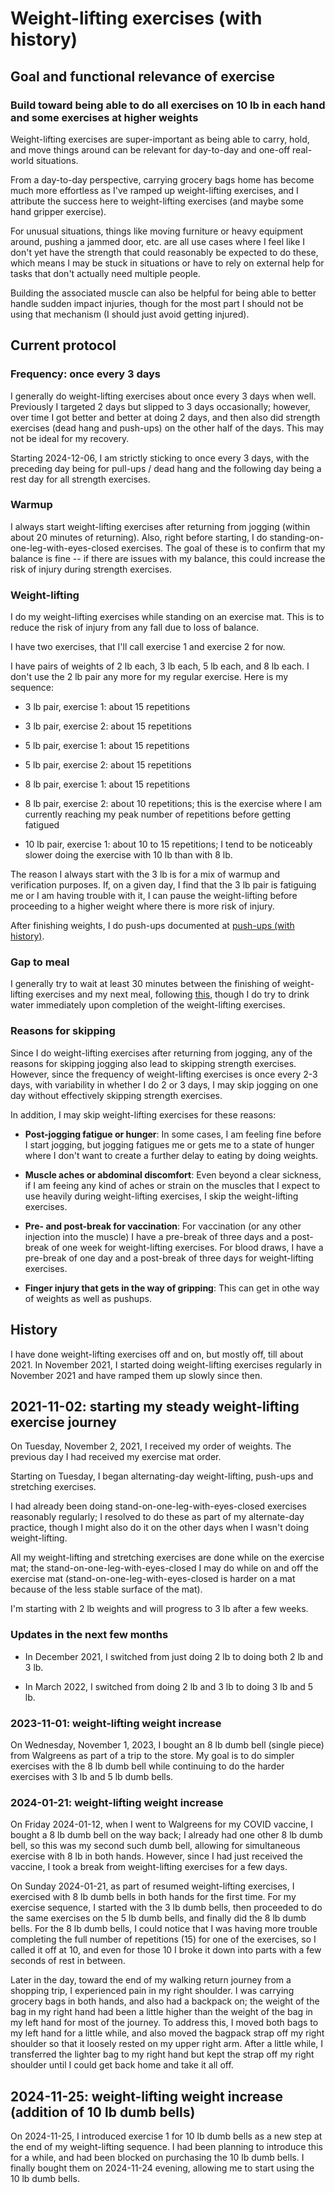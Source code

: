 # Weight-lifting exercises (with history)

## Goal and functional relevance of exercise

### Build toward being able to do all exercises on 10 lb in each hand and some exercises at higher weights

Weight-lifting exercises are super-important as being able to carry, hold,
and move things around can be relevant for day-to-day and one-off
real-world situations.

From a day-to-day perspective, carrying grocery bags home has become
much more effortless as I've ramped up weight-lifting exercises, and I
attribute the success here to weight-lifting exercises (and maybe some hand
gripper exercise).

For unusual situations, things like moving furniture or heavy
equipment around, pushing a jammed door, etc. are all use cases where
I feel like I don't yet have the strength that could reasonably be
expected to do these, which means I may be stuck in situations or have
to rely on external help for tasks that don't actually need multiple
people.

Building the associated muscle can also be helpful for being able to
better handle sudden impact injuries, though for the most part I
should not be using that mechanism (I should just avoid getting
injured).

## Current protocol

### Frequency: once every 3 days

I generally do weight-lifting exercises about once every 3 days when
well. Previously I targeted 2 days but slipped to 3 days occasionally;
however, over time I got better and better at doing 2 days, and then
also did strength exercises (dead hang and push-ups) on the other half
of the days. This may not be ideal for my recovery.

Starting 2024-12-06, I am strictly sticking to once every 3 days, with
the preceding day being for pull-ups / dead hang and the following day
being a rest day for all strength exercises.

### Warmup

I always start weight-lifting exercises after returning from jogging (within
about 20 minutes of returning). Also, right before starting, I do
standing-on-one-leg-with-eyes-closed exercises. The goal of these is
to confirm that my balance is fine -- if there are issues with my
balance, this could increase the risk of injury during strength
exercises.

### Weight-lifting

I do my weight-lifting exercises while standing on an exercise
mat. This is to reduce the risk of injury from any fall due to loss of
balance.

I have two exercises, that I'll call exercise 1 and exercise 2 for
now.

I have pairs of weights of 2 lb each, 3 lb each, 5 lb each, and 8 lb
each. I don't use the 2 lb pair any more for my regular exercise. Here
is my sequence:

* 3 lb pair, exercise 1: about 15 repetitions

* 3 lb pair, exercise 2: about 15 repetitions

* 5 lb pair, exercise 1: about 15 repetitions

* 5 lb pair, exercise 2: about 15 repetitions

* 8 lb pair, exercise 1: about 15 repetitions

* 8 lb pair, exercise 2: about 10 repetitions; this is the exercise
  where I am currently reaching my peak number of repetitions before
  getting fatigued

* 10 lb pair, exercise 1: about 10 to 15 repetitions; I tend to be
  noticeably slower doing the exercise with 10 lb than with 8 lb.

The reason I always start with the 3 lb is for a mix of warmup and
verification purposes. If, on a given day, I find that the 3 lb pair
is fatiguing me or I am having trouble with it, I can pause the
weight-lifting before proceeding to a higher weight where there is more
risk of injury.

After finishing weights, I do push-ups documented at [push-ups (with
history)](push-ups-with-history.md).

### Gap to meal

I generally try to wait at least 30 minutes between the finishing of
weight-lifting exercises and my next meal, following
[this](2021-01-10-ben-greenfield-hormesis.md), though I do try to
drink water immediately upon completion of the weight-lifting exercises.

### Reasons for skipping

Since I do weight-lifting exercises after returning from jogging, any of the
reasons for skipping jogging also lead to skipping strength
exercises. However, since the frequency of weight-lifting exercises is once
every 2-3 days, with variability in whether I do 2 or 3 days, I may
skip jogging on one day without effectively skipping strength
exercises.

In addition, I may skip weight-lifting exercises for these reasons:

* **Post-jogging fatigue or hunger**: In some cases, I am feeling fine
  before I start jogging, but jogging fatigues me or gets me to a
  state of hunger where I don't want to create a further delay to
  eating by doing weights.

* **Muscle aches or abdominal discomfort**: Even beyond a clear
  sickness, if I am feeing any kind of aches or strain on the muscles
  that I expect to use heavily during weight-lifting exercises, I skip the
  weight-lifting exercises.

* **Pre- and post-break for vaccination**: For vaccination (or any
  other injection into the muscle) I have a pre-break of three days
  and a post-break of one week for weight-lifting exercises. For blood
  draws, I have a pre-break of one day and a post-break of three days
  for weight-lifting exercises.

* **Finger injury that gets in the way of gripping**: This can get in
  othe way of weights as well as pushups.

## History

I have done weight-lifting exercises off and on, but mostly off, till about
2021. In November 2021, I started doing weight-lifting exercises regularly
in November 2021 and have ramped them up slowly since then.

## 2021-11-02: starting my steady weight-lifting exercise journey

On Tuesday, November 2, 2021, I received my order of weights. The
previous day I had received my exercise mat order.

Starting on Tuesday, I began alternating-day weight-lifting, push-ups
and stretching exercises.

I had already been doing stand-on-one-leg-with-eyes-closed exercises
reasonably regularly; I resolved to do these as part of my
alternate-day practice, though I might also do it on the other days
when I wasn't doing weight-lifting.

All my weight-lifting and stretching exercises are done while on the
exercise mat; the stand-on-one-leg-with-eyes-closed I may do while on
and off the exercise mat (stand-on-one-leg-with-eyes-closed is harder
on a mat because of the less stable surface of the mat).

I'm starting with 2 lb weights and will progress to 3 lb after a few
weeks.

### Updates in the next few months

* In December 2021, I switched from just doing 2 lb to doing both 2 lb
  and 3 lb.

* In March 2022, I switched from doing 2 lb and 3 lb to doing 3 lb and
  5 lb.

### 2023-11-01: weight-lifting weight increase

On Wednesday, November 1, 2023, I bought an 8 lb dumb bell (single
piece) from Walgreens as part of a trip to the store. My goal is to do
simpler exercises with the 8 lb dumb bell while continuing to do the
harder exercises with 3 lb and 5 lb dumb bells.

### 2024-01-21: weight-lifting weight increase

On Friday 2024-01-12, when I went to Walgreens for my COVID vaccine, I bought
a 8 lb dumb bell on the way back; I already had one other 8 lb dumb
bell, so this was my second such dumb bell, allowing for simultaneous
exercise with 8 lb in both hands. However, since I had just received
the vaccine, I took a break from weight-lifting exercises for a few days.

On Sunday 2024-01-21, as part of resumed weight-lifting exercises, I
exercised with 8 lb dumb bells in both hands for the first time. For
my exercise sequence, I started with the 3 lb dumb bells, then
proceeded to do the same exercises on the 5 lb dumb bells, and finally
did the 8 lb dumb bells. For the 8 lb dumb bells, I could notice that
I was having more trouble completing the full number of repetitions
(15) for one of the exercises, so I called it off at 10, and even for
those 10 I broke it down into parts with a few seconds of rest in
between.

Later in the day, toward the end of my walking return journey from a
shopping trip, I experienced pain in my right shoulder. I was carrying
grocery bags in both hands, and also had a backpack on; the weight of
the bag in my right hand had been a little higher than the weight of
the bag in my left hand for most of the journey. To address this, I
moved both bags to my left hand for a little while, and also moved the
bagpack strap off my right shoulder so that it loosely rested on my
upper right arm. After a little while, I transferred the lighter bag
to my right hand but kept the strap off my right shoulder until I
could get back home and take it all off.

## 2024-11-25: weight-lifting weight increase (addition of 10 lb dumb bells)

On 2024-11-25, I introduced exercise 1 for 10 lb dumb bells as a new
step at the end of my weight-lifting sequence. I had been planning to
introduce this for a while, and had been blocked on purchasing the 10
lb dumb bells. I finally bought them on 2024-11-24 evening, allowing
me to start using the 10 lb dumb bells.
